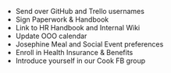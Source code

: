 - Send over GitHub and Trello usernames
- Sign Paperwork & Handbook
- Link to HR Handbook and Internal Wiki
- Update OOO calendar
- Josephine Meal and Social Event preferences
- Enroll in Health Insurance & Benefits
- Introduce yourself in our Cook FB group
